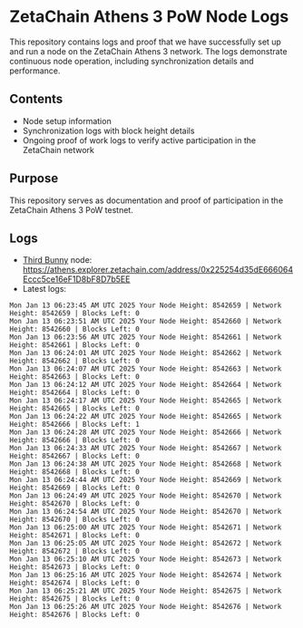 # ZetaChain Athens 3 PoW Node Logs
This repository contains logs and proof that we have successfully set up and run a node on the ZetaChain Athens 3 network. The logs demonstrate continuous node operation, including synchronization details and performance.

## Contents
- Node setup information
- Synchronization logs with block height details
- Ongoing proof of work logs to verify active participation in the ZetaChain network

## Purpose
This repository serves as documentation and proof of participation in the ZetaChain Athens 3 PoW testnet.

## Logs

- [Third Bunny](https://thirdbunny.xyz/) node: https://athens.explorer.zetachain.com/address/0x225254d35dE666064Eccc5ce16eF1D8bF8D7b5EE
- Latest logs:
```
Mon Jan 13 06:23:45 AM UTC 2025 Your Node Height: 8542659 | Network Height: 8542659 | Blocks Left: 0
Mon Jan 13 06:23:51 AM UTC 2025 Your Node Height: 8542660 | Network Height: 8542660 | Blocks Left: 0
Mon Jan 13 06:23:56 AM UTC 2025 Your Node Height: 8542661 | Network Height: 8542661 | Blocks Left: 0
Mon Jan 13 06:24:01 AM UTC 2025 Your Node Height: 8542662 | Network Height: 8542662 | Blocks Left: 0
Mon Jan 13 06:24:07 AM UTC 2025 Your Node Height: 8542663 | Network Height: 8542663 | Blocks Left: 0
Mon Jan 13 06:24:12 AM UTC 2025 Your Node Height: 8542664 | Network Height: 8542664 | Blocks Left: 0
Mon Jan 13 06:24:17 AM UTC 2025 Your Node Height: 8542665 | Network Height: 8542665 | Blocks Left: 0
Mon Jan 13 06:24:22 AM UTC 2025 Your Node Height: 8542665 | Network Height: 8542666 | Blocks Left: 1
Mon Jan 13 06:24:28 AM UTC 2025 Your Node Height: 8542666 | Network Height: 8542666 | Blocks Left: 0
Mon Jan 13 06:24:33 AM UTC 2025 Your Node Height: 8542667 | Network Height: 8542667 | Blocks Left: 0
Mon Jan 13 06:24:38 AM UTC 2025 Your Node Height: 8542668 | Network Height: 8542668 | Blocks Left: 0
Mon Jan 13 06:24:44 AM UTC 2025 Your Node Height: 8542669 | Network Height: 8542669 | Blocks Left: 0
Mon Jan 13 06:24:49 AM UTC 2025 Your Node Height: 8542670 | Network Height: 8542670 | Blocks Left: 0
Mon Jan 13 06:24:54 AM UTC 2025 Your Node Height: 8542670 | Network Height: 8542670 | Blocks Left: 0
Mon Jan 13 06:25:00 AM UTC 2025 Your Node Height: 8542671 | Network Height: 8542671 | Blocks Left: 0
Mon Jan 13 06:25:05 AM UTC 2025 Your Node Height: 8542672 | Network Height: 8542672 | Blocks Left: 0
Mon Jan 13 06:25:10 AM UTC 2025 Your Node Height: 8542673 | Network Height: 8542673 | Blocks Left: 0
Mon Jan 13 06:25:16 AM UTC 2025 Your Node Height: 8542674 | Network Height: 8542674 | Blocks Left: 0
Mon Jan 13 06:25:21 AM UTC 2025 Your Node Height: 8542675 | Network Height: 8542675 | Blocks Left: 0
Mon Jan 13 06:25:26 AM UTC 2025 Your Node Height: 8542676 | Network Height: 8542676 | Blocks Left: 0
```
